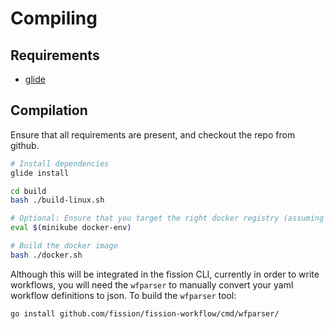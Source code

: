 # Compiling

## Requirements
- [glide](http://glide.sh/)

## Compilation
Ensure that all requirements are present, and checkout the repo from github.

```bash
# Install dependencies
glide install

cd build
bash ./build-linux.sh

# Optional: Ensure that you target the right docker registry (assuming minikube)
eval $(minikube docker-env)

# Build the docker image
bash ./docker.sh
```

Although this will be integrated in the fission CLI, currently in order to write workflows, you will need the `wfparser` to manually convert your yaml workflow definitions to json.
To build the `wfparser` tool:
```bash
go install github.com/fission/fission-workflow/cmd/wfparser/
``` 
